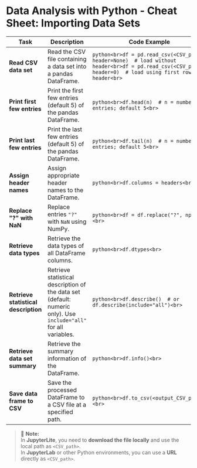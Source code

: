 # Data Analysis with Python - Cheat Sheet: Importing Data Sets

| **Task** | **Description** | **Code Example** |
|-----------|-----------------|------------------|
| **Read CSV data set** | Read the CSV file containing a data set into a pandas DataFrame. | ```python<br>df = pd.read_csv(<CSV_path>, header=None)  # load without header<br>df = pd.read_csv(<CSV_path>, header=0)  # load using first row as header<br>``` |
| **Print first few entries** | Print the first few entries (default 5) of the pandas DataFrame. | ```python<br>df.head(n)  # n = number of entries; default 5<br>``` |
| **Print last few entries** | Print the last few entries (default 5) of the pandas DataFrame. | ```python<br>df.tail(n)  # n = number of entries; default 5<br>``` |
| **Assign header names** | Assign appropriate header names to the DataFrame. | ```python<br>df.columns = headers<br>``` |
| **Replace "?" with NaN** | Replace entries `"?"` with `NaN` using NumPy. | ```python<br>df = df.replace("?", np.nan)<br>``` |
| **Retrieve data types** | Retrieve the data types of all DataFrame columns. | ```python<br>df.dtypes<br>``` |
| **Retrieve statistical description** | Retrieve statistical description of the data set (default: numeric only). Use `include="all"` for all variables. | ```python<br>df.describe()  # or df.describe(include="all")<br>``` |
| **Retrieve data set summary** | Retrieve the summary information of the DataFrame. | ```python<br>df.info()<br>``` |
| **Save data frame to CSV** | Save the processed DataFrame to a CSV file at a specified path. | ```python<br>df.to_csv(<output_CSV_path>)<br>``` |

> 📝 **Note:**  
> In **JupyterLite**, you need to **download the file locally** and use the local path as `<CSV_path>`.  
> In **JupyterLab** or other Python environments, you can use a **URL** directly as `<CSV_path>`.

